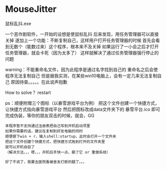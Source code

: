 ﻿# MouseJitter
鼠标乱抖.exe

一个恶作剧软件，一开始的设想是使鼠标乱抖
后来发现，用任务管理器可以直接关掉
遂加上一个功能：不断复制自己，这样用户打开任务管理器的时候
首先会看到无数个（能数过来）这个程序，根本来不及关掉
如果运行了一小会之后才打开任务管理器，就会卡死（因为太多了）
这样就解决了通过任务管理器强行停止的问题

warning：不能重命名文件，因为此程序是通过名字找到自己的
		 重命名之后会使程序无法复制自己
		 但是据我实测，在某些win10电脑上，会有一定几率无法复制自己
		 原因待查。。。。。在此说声抱歉
		 
How to solve？ restart

ps：顺便附赠三个图标（以暴雪游戏平台为例）
	把这个文件创建一个快捷方式，让快捷方式指向暴雪游戏平台
	然后把图标改成data文件夹下的 暴雪平台.ico
	即可完成伪装，等你的朋友双击的时候，就会，GG
	
	本程序暂不支持通过注册表把自己写到开机启动项里
	如果你需要的话，建议在复制到好友电脑的同时
	顺便摁下win + r，输入shell:startup，此时会打开一个文件夹
	把这个文件创建个快捷方式，把快捷方式拖到打开的文件夹里
	就可以开机自启了
	（解决方法，，，嗯，，，开机后手快一点，删了它 or 重做系统）
	
	好了不说了，我要去医院看被舍友打断的腿了。。。
	